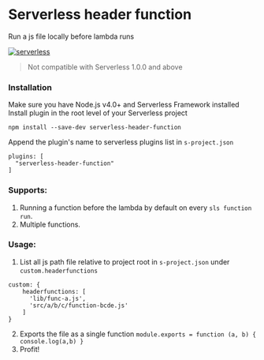 # Serverless header function

Run a js file locally before lambda runs

[![serverless](http://public.serverless.com/badges/v3.svg)](http://www.serverless.com)

> Not compatible with Serverless 1.0.0 and above

### Installation
Make sure you have Node.js v4.0+ and Serverless Framework installed
Install plugin in the root level of your Serverless project

`npm install --save-dev serverless-header-function`

Append the plugin's name to serverless plugins list in `s-project.json`
```
plugins: [
  "serverless-header-function"
]
```

### Supports:
1. Running a function before the lambda by default on every `sls function run`.
2. Multiple functions.

### Usage:
1. List all js path file relative to project root in `s-project.json` under `custom.headerfunctions`
```
custom: {
    headerfunctions: [
      'lib/func-a.js',
      'src/a/b/c/function-bcde.js'
    ]
}
```
2. Exports the file as a single function `module.exports = function (a, b) { console.log(a,b) }`
3. Profit!
